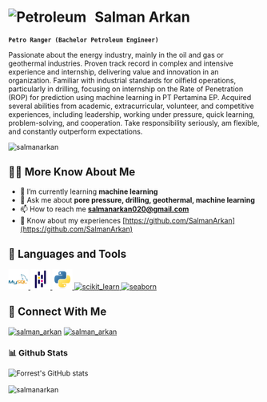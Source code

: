 # <img alt="Petroleum" width="60px" style="padding-right:10px;" src="https://cdn.iconscout.com/icon/free/png-256/free-refinery-1841986-1564903.png"/> Salman Arkan


**`Petro Ranger (Bachelor Petroleum Engineer)`**

Passionate about the energy industry, mainly in the oil and gas or geothermal industries. Proven track record in complex and intensive experience and internship, delivering value and innovation in an organization. Familiar with industrial standards for oilfield operations, particularly in drilling, focusing on internship on the Rate of Penetration (ROP) for prediction using machine learning in PT Pertamina EP. Acquired several abilities from academic, extracurricular, volunteer, and competitive experiences, including leadership, working under pressure, quick learning, problem-solving, and cooperation. Take responsibility seriously, am flexible, and constantly outperform expectations.


<p align="left"> <img src="https://komarev.com/ghpvc/?username=salmanarkan&label=Profile%20views&color=0e75b6&style=flat" alt="salmanarkan" /> </p>


## 👨‍💻 More Know About Me

- 🌱 I’m currently learning **machine learning**
- 💬 Ask me about **pore pressure, drilling, geothermal, machine learning**
- 📫 How to reach me **salmanarkan020@gmail.com**
- 📄 Know about my experiences [https://github.com/SalmanArkan](https://github.com/SalmanArkan)


## 🔭 Languages and Tools

<p align="left"> <a href="https://www.mysql.com/" target="_blank" rel="noreferrer"> <img src="https://raw.githubusercontent.com/devicons/devicon/master/icons/mysql/mysql-original-wordmark.svg" alt="mysql" width="40" height="40"/> </a> <a href="https://pandas.pydata.org/" target="_blank" rel="noreferrer"> <img src="https://raw.githubusercontent.com/devicons/devicon/2ae2a900d2f041da66e950e4d48052658d850630/icons/pandas/pandas-original.svg" alt="pandas" width="40" height="40"/> </a> <a href="https://www.python.org" target="_blank" rel="noreferrer"> <img src="https://raw.githubusercontent.com/devicons/devicon/master/icons/python/python-original.svg" alt="python" width="40" height="40"/> </a> <a href="https://scikit-learn.org/" target="_blank" rel="noreferrer"> <img src="https://upload.wikimedia.org/wikipedia/commons/0/05/Scikit_learn_logo_small.svg" alt="scikit_learn" width="40" height="40"/> </a> <a href="https://seaborn.pydata.org/" target="_blank" rel="noreferrer"> <img src="https://seaborn.pydata.org/_images/logo-mark-lightbg.svg" alt="seaborn" width="40" height="40"/> </a> </p>

## 🤝 Connect With Me

<a href="https://linkedin.com/in/salman_arkan" target="blank"><img align="center" src="https://raw.githubusercontent.com/rahuldkjain/github-profile-readme-generator/master/src/images/icons/Social/linked-in-alt.svg" alt="salman_arkan" height="30" width="40" /></a>
<a href="https://instagram.com/salman_arkan" target="blank"><img align="center" src="https://raw.githubusercontent.com/rahuldkjain/github-profile-readme-generator/master/src/images/icons/Social/instagram.svg" alt="salman_arkan" height="30" width="40" /></a>
</p>


### 📊 Github Stats

![Forrest's GitHub stats](https://github-readme-stats.vercel.app/api?username=SalmanArkan&show_icons=true&theme=gruvbox)
<p><img align="center" src="https://github-readme-streak-stats.herokuapp.com/?user=salmanarkan&" alt="salmanarkan" /></p>
